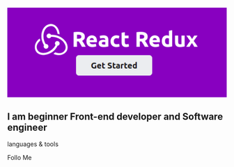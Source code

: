 ![Header](https://github.com/dmitrybdrv/dmitrybdrv/blob/main/assets/react-redux.png)

## I am beginner Front-end developer and Software engineer

languages & tools

Follo Me